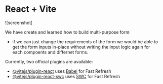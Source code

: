 # React + Vite

![screenshot]

We have create and learned how to build multi-purpose form 
- if we can just change the requirements of the form we would be able to get the form inputs in-place without writing the input logic again for each compoents and differnet forms.

Currently, two official plugins are available:

- [@vitejs/plugin-react](https://github.com/vitejs/vite-plugin-react/blob/main/packages/plugin-react/README.md) uses [Babel](https://babeljs.io/) for Fast Refresh
- [@vitejs/plugin-react-swc](https://github.com/vitejs/vite-plugin-react-swc) uses [SWC](https://swc.rs/) for Fast Refresh
